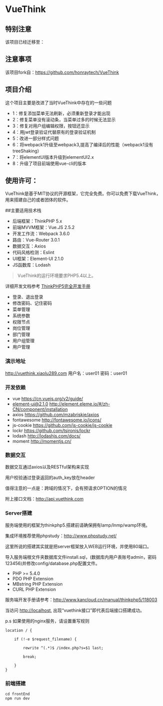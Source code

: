 VueThink
===============
## 特别注意
该项目已经迁移至：
## 注意事项

该项目fork自：https://github.com/honraytech/VueThink

## 项目介绍
这个项目主要是改进了当时VueThink中存在的一些问题
* 1：修复添加菜单无法刷新，必须重新登录才能出现
* 2：修复菜单没有滚动条，当菜单过多的时候无法显示
* 3：修复对用户组编辑权限，按钮还显示
* 4：用jwt登录验证代替原有的登录验证机制
* 5：改进一部分样式问题
* 6：将webpack1升级至webpack3,提高了编译后的性能（webpack1没有treeShaking）
* 7：将elementUI版本升级到elementUI2.x
* 8：升级了项目前端使用vue-cli的版本
## 使用许可：
VueThink是基于MIT协议的开源框架，它完全免费。你可以免费下载VueThink，用来搭建自己的或者团体的软件。

##主要适用技术栈
* 后端框架：ThinkPHP 5.x
* 前端MVVM框架：Vue.JS 2.5.2
* 开发工作流：Webpack 3.6.0
* 路由：Vue-Router 3.0.1
* 数据交互：Axios
* 代码风格检测：Eslint
* UI框架：Element-UI 2.1.0
* JS函数库：Lodash

> VueThink的运行环境要求PHP5.4以上。

详细开发文档参考 [ThinkPHP5完全开发手册](http://www.kancloud.cn/manual/thinkphp5)

* 登录、退出登录
* 修改密码、记住密码
* 菜单管理
* 系统参数
* 权限节点
* 岗位管理
* 部门管理
* 用户组管理
* 用户管理

### 演示地址
http://vuethink.xiaolu289.com
用户名：user01
密码：user01

### 开发依赖
* vue <https://cn.vuejs.org/v2/guide/>
* element-ui@2.1.0 <http://element.eleme.io/#/zh-CN/component/installation>
* axios  <https://github.com/mzabriskie/axios>
* fontawesome <http://fontawesome.io/icons/>
* js-cookie  <https://github.com/js-cookie/js-cookie>
* lockr  <https://github.com/tsironis/lockr>
* lodash  <http://lodashjs.com/docs/>
* moment  <http://momentjs.cn/>


### 数据交互
数据交互通过axios以及RESTful架构来实现

用户校验通过登录返回的auth_key放在header

值得注意的一点是：跨域的情况下，会有预请求OPTION的情况

附上接口文档：<http://api.vuethink.com>

### Server搭建
服务端使用的框架为thinkphp5.搭建前请确保拥有lamp/lnmp/wamp环境。

集成环境推荐使用phpstudy：<http://www.phpstudy.net/> 

这里所说的搭建其实就是把server框架放入WEB运行环境，并使用80端口。

导入服务端根文件夹数据库文件install.sql，(数据库内用户表账号admin，密码123456)并修改config/database.php配置文件。

* PHP >= 5.4.0
* PDO PHP Extension
* MBstring PHP Extension
* CURL PHP Extension

服务端开发手册请参考：<http://www.kancloud.cn/manual/thinkphp5/118003>

当访问 <http://localhost>, 出现“vuethink接口”即代表后端接口搭建成功。

p.s 如果使用的nginx服务，请设置重写规则
```
location / {

    if (!-e $request_filename) {

        rewrite ^(.*)$ /index.php?s=$1 last;

        break;

    }
}
```


### 前端搭建
```
cd frontEnd
npm run dev
```

